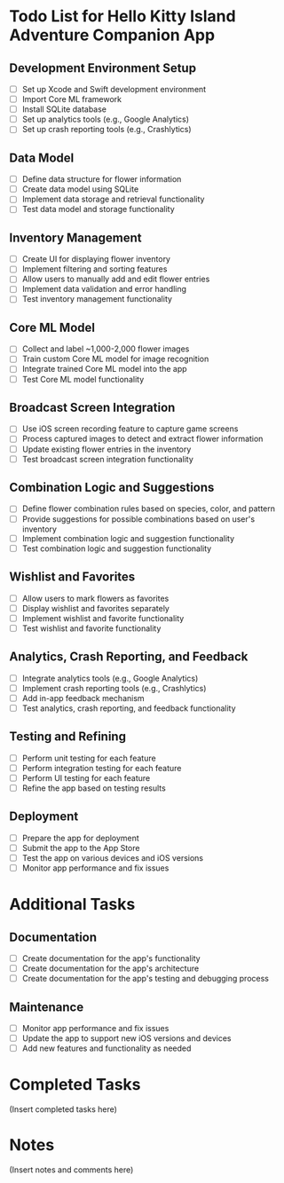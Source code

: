# Todo List for Hello Kitty Island Adventure Companion App
## Development Environment Setup
- [ ] Set up Xcode and Swift development environment
- [ ] Import Core ML framework
- [ ] Install SQLite database
- [ ] Set up analytics tools (e.g., Google Analytics)
- [ ] Set up crash reporting tools (e.g., Crashlytics)
## Data Model
- [ ] Define data structure for flower information
- [ ] Create data model using SQLite
- [ ] Implement data storage and retrieval functionality
- [ ] Test data model and storage functionality
## Inventory Management
- [ ] Create UI for displaying flower inventory
- [ ] Implement filtering and sorting features
- [ ] Allow users to manually add and edit flower entries
- [ ] Implement data validation and error handling
- [ ] Test inventory management functionality
## Core ML Model
- [ ] Collect and label ~1,000-2,000 flower images
- [ ] Train custom Core ML model for image recognition
- [ ] Integrate trained Core ML model into the app
- [ ] Test Core ML model functionality
## Broadcast Screen Integration
- [ ] Use iOS screen recording feature to capture game screens
- [ ] Process captured images to detect and extract flower information
- [ ] Update existing flower entries in the inventory
- [ ] Test broadcast screen integration functionality
## Combination Logic and Suggestions
- [ ] Define flower combination rules based on species, color, and pattern
- [ ] Provide suggestions for possible combinations based on user's inventory
- [ ] Implement combination logic and suggestion functionality
- [ ] Test combination logic and suggestion functionality
## Wishlist and Favorites
- [ ] Allow users to mark flowers as favorites
- [ ] Display wishlist and favorites separately
- [ ] Implement wishlist and favorite functionality
- [ ] Test wishlist and favorite functionality
## Analytics, Crash Reporting, and Feedback
- [ ] Integrate analytics tools (e.g., Google Analytics)
- [ ] Implement crash reporting tools (e.g., Crashlytics)
- [ ] Add in-app feedback mechanism
- [ ] Test analytics, crash reporting, and feedback functionality
## Testing and Refining
- [ ] Perform unit testing for each feature
- [ ] Perform integration testing for each feature
- [ ] Perform UI testing for each feature
- [ ] Refine the app based on testing results
## Deployment
- [ ] Prepare the app for deployment
- [ ] Submit the app to the App Store
- [ ] Test the app on various devices and iOS versions
- [ ] Monitor app performance and fix issues
# Additional Tasks
## Documentation
- [ ] Create documentation for the app's functionality
- [ ] Create documentation for the app's architecture
- [ ] Create documentation for the app's testing and debugging process
## Maintenance
- [ ] Monitor app performance and fix issues
- [ ] Update the app to support new iOS versions and devices
- [ ] Add new features and functionality as needed

# Completed Tasks
(Insert completed tasks here)

# Notes
(Insert notes and comments here)
